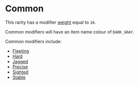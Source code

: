 # Common

This rarity has a modifier [weight](https://github.com/TheDarkTurnip/dark-dungeon/blob/items/algorithms/modifiers.md#weights) equal to `10`. 

Common modifiers will have an item name colour of `DARK_GRAY`.

Common modifiers include:

- [Fleeting](https://github.com/TheDarkTurnip/dark-dungeon/blob/items/algorithms/modifiers.md#fleeting)
- [Hard](https://github.com/TheDarkTurnip/dark-dungeon/blob/items/algorithms/modifiers.md#hard)
- [Jagged](https://github.com/TheDarkTurnip/dark-dungeon/blob/items/algorithms/modifiers.md#Jagged)
- [Precise](https://github.com/TheDarkTurnip/dark-dungeon/blob/items/algorithms/modifiers.md#Precise)
- [Sighted](https://github.com/TheDarkTurnip/dark-dungeon/blob/items/algorithms/modifiers.md#Sighted)
- [Stable](https://github.com/TheDarkTurnip/dark-dungeon/blob/items/algorithms/modifiers.md#stable)

